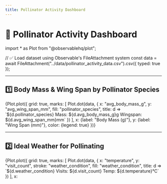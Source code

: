 ```yaml
---
title: Pollinator Activity Dashboard
---
```


# 🐝 Pollinator Activity Dashboard

import * as Plot from "@observablehq/plot";

// ✅ Load dataset using Observable's FileAttachment system
const data = await FileAttachment("../data/pollinator_activity_data.csv").csv({
  typed: true
});

---

## 1️⃣ Body Mass & Wing Span by Pollinator Species

<div class="chart">
{Plot.plot({
  grid: true,
  marks: [
    Plot.dot(data, {
      x: "avg_body_mass_g",
      y: "avg_wing_span_mm",
      fill: "pollinator_species",
      title: d => `${d.pollinator_species}
Mass: ${d.avg_body_mass_g}g
Wingspan: ${d.avg_wing_span_mm}mm`
    })
  ],
  x: {label: "Body Mass (g)"},
  y: {label: "Wing Span (mm)"},
  color: {legend: true}
})}
</div>

---

## 2️⃣ Ideal Weather for Pollinating

<div class="chart">
{Plot.plot({
  grid: true,
  marks: [
    Plot.dot(data, {
      x: "temperature",
      y: "visit_count",
      stroke: "weather_condition",
      fill: "weather_condition",
      title: d => `${d.weather_condition}
Visits: ${d.visit_count}
Temp: ${d.temperature}°C`
    })
  ],
  x:

